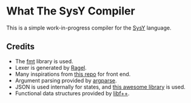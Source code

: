 # What The SysY Compiler

This is a simple work-in-progress compiler for the [SysY](https://pku-minic.github.io/online-doc/#/sysy/) language.

## Credits
* The [fmt](https://github.com/fmtlib/fmt) library is used.
* Lexer is generated by [Ragel](https://www.colm.net/open-source/ragel/).
* Many inspirations from [this repo](https://github.com/jez/ragel-bison-parser-sandbox) for front end.
* Argument parsing provided by [argparse](https://github.com/p-ranav/argparse).
* JSON is used internally for states, and [this awesome library](https://github.com/nlohmann/json) is used.
* Functional data structures provided by [libf++](https://github.com/GJDuck/libf).
